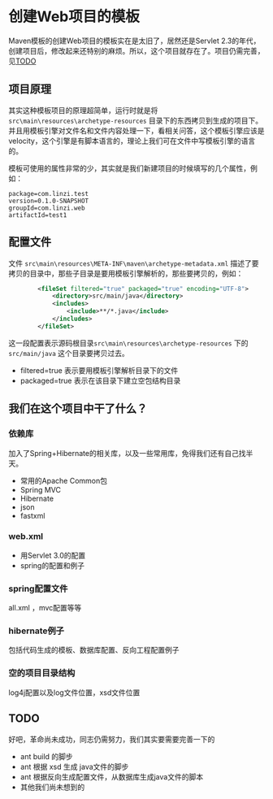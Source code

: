 # 创建Web项目的模板

Maven模板的创建Web项目的模板实在是太旧了，居然还是Servlet 2.3的年代，创建项目后，修改起来还特别的麻烦。所以，这个项目就存在了。项目仍需完善，见[TODO](#todo)

## 项目原理

其实这种模板项目的原理超简单，运行时就是将 `src\main\resources\archetype-resources` 目录下的东西拷贝到生成的项目下。并且用模板引擎对文件名和文件内容处理一下，看相关问答，这个模板引擎应该是velocity，这个引擎是有脚本语言的，理论上我们可在文件中写模板引擎的语言的。

模板可使用的属性非常的少，其实就是我们新建项目的时候填写的几个属性，例如：

```
package=com.linzi.test
version=0.1.0-SNAPSHOT
groupId=com.linzi.web
artifactId=test1
```

## 配置文件

文件 `src\main\resources\META-INF\maven\archetype-metadata.xml` 描述了要拷贝的目录中，那些子目录是要用模板引擎解析的，那些要拷贝的，例如：

```xml
        <fileSet filtered="true" packaged="true" encoding="UTF-8">
            <directory>src/main/java</directory>
            <includes>
                <include>**/*.java</include>
            </includes>
        </fileSet>
```

这一段配置表示源码根目录`src\main\resources\archetype-resources` 下的`src/main/java` 这个目录要拷贝过去。

+ filtered=true 表示要用模板引擎解析目录下的文件
+ packaged=true 表示在该目录下建立空包结构目录

## 我们在这个项目中干了什么？

### 依赖库

加入了Spring+Hibernate的相关库，以及一些常用库，免得我们还有自己找半天。

+ 常用的Apache Common包
+ Spring MVC 
+ Hibernate
+ json
+ fastxml

### web.xml

+ 用Servlet 3.0的配置
+ spring的配置和例子

### spring配置文件
all.xml ，mvc配置等等

### hibernate例子
包括代码生成的模板、数据库配置、反向工程配置例子

### 空的项目目录结构
log4j配置以及log文件位置，xsd文件位置

## TODO
好吧，革命尚未成功，同志仍需努力，我们其实要需要完善一下的

+ ant build 的脚步
+ ant 根据 xsd 生成 java文件的脚步
+ ant 根据反向生成配置文件，从数据库生成java文件的脚本
+ 其他我们尚未想到的




